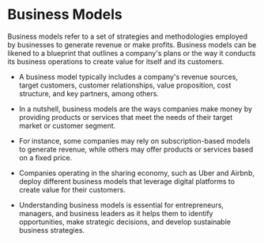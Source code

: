 # Business Models

Business models refer to a set of strategies and methodologies employed by businesses to generate revenue or make profits. Business models can be likened to a blueprint that outlines a company's plans or the way it conducts its business operations to create value for itself and its customers. 

* A business model typically includes a company's revenue sources, target customers, customer relationships, value proposition, cost structure, and key partners, among others. 

* In a nutshell, business models are the ways companies make money by providing products or services that meet the needs of their target market or customer segment. 

* For instance, some companies may rely on subscription-based models to generate revenue, while others may offer products or services based on a fixed price. 

* Companies operating in the sharing economy, such as Uber and Airbnb, deploy different business models that leverage digital platforms to create value for their customers. 

* Understanding business models is essential for entrepreneurs, managers, and business leaders as it helps them to identify opportunities, make strategic decisions, and develop sustainable business strategies.
